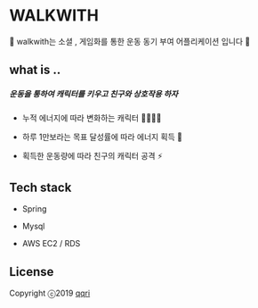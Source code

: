 # WALKWITH

:runner:  walkwith는 소셜 , 게임화를 통한 운동 동기 부여 어플리케이션 입니다 :runner: 





## what is ..



##### 운동을 통하여 캐릭터를 키우고 친구와 상호작용 하자 

* 누적 에너지에 따라 변화하는 캐릭터  :seedling::herb::evergreen_tree::deciduous_tree:

* 하루 1만보라는 목표 달성률에 따라 에너지 획득​ :muscle:

* 획득한 운동량에 따라 친구의 캐릭터 공격​ :zap:

  





## Tech stack

* Spring

* Mysql

* AWS EC2 / RDS

  



## License

 Copyright ⓒ2019 [qqri](https://github.com/qqri) 

